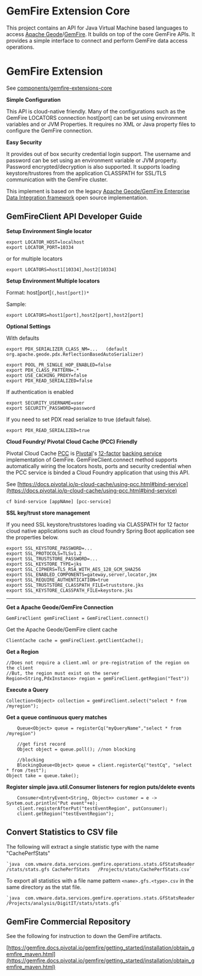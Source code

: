 # GemFire Extension Core

This project contains an API for Java Virtual Machine based languages to access [Apache Geode](https://geode.apache.org/)/[GemFire](https://tanzu.vmware.com/gemfire). It builds on top of the core GemFire APIs. It provides a simple interface to connect and perform GemFire data access operations.

# GemFire Extension

See [components/gemfire-extensions-core](https://github.com/ggreen/gemfire-extensions/tree/main/components/gemfire-extensions-core)

**Simple Configuration**

This API is cloud-native friendly. Many of the configurations such as the GemFire LOCATORS connection host[port] can be set using environment variables and or JVM Properties. It requires no XML or Java property files to configure the GemFire connection.

**Easy Security**

It provides out of box security credential login support. The username and password can be set using an environment variable or JVM property. Password encrypted/decryption is also supported.
It  supports loading keystore/trustores from the application CLASSPATH for SSL/TLS communication with the GemFire cluster.


This implement is based on the legacy [Apache Geode/GemFire Enterprise Data Integration framework](https://github.com/nyla-solutions/gedi-geode) open source implementation.

## GemFireClient API Developer Guide

**Setup Environment Single locator**

    export LOCATOR_HOST=localhost
    export LOCATOR_PORT=10334

or for multiple locators

    export LOCATORS=host1[10334],host2[10334]

**Setup Environment Multiple locators**


Format: host[port]`(,host[port])*`

Sample:

	export LOCATORS=host1[port],host2[port],host2[port]

**Optional Settings**

With defaults

	export PDX_SERIALIZER_CLASS_NM=...   (default org.apache.geode.pdx.ReflectionBasedAutoSerializer)

	export POOL_PR_SINGLE_HOP_ENABLED=false
	export PDX_CLASS_PATTERN=.*
	export USE_CACHING_PROXY=false
	export PDX_READ_SERIALIZED=false


If authentication is enabled

	export SECURITY_USERNAME=user
	export SECURITY_PASSWORD=password


If you need to set PDX read serialize to true (default false).

    export PDX_READ_SERIALIZED=true

**Cloud Foundry/ Pivotal Cloud Cache (PCC) Friendly**

Pivotal Cloud Cache [PCC](https://docs.pivotal.io/p-cloud-cache/index.html) is [Pivotal](http://pivotal.io)'s [12-factor](https://12factor.net/) [backing service](https://12factor.net/backing-services) implementation of GemFire. GemFireClient.connect method supports automatically wiring the locators hosts, ports and security credential when the PCC service is binded a Cloud Foundry application that using this API.


See [https://docs.pivotal.io/p-cloud-cache/using-pcc.html#bind-service](https://docs.pivotal.io/p-cloud-cache/using-pcc.html#bind-service)

	cf bind-service [appNAme] [pcc-service]


**SSL key/trust store management**

If you need SSL keystore/truststores loading via CLASSPATH for
12 factor cloud native applications such as cloud foundry Spring Boot application
see the properties below.

	export SSL_KEYSTORE_PASSWORD=...
	export SSL_PROTOCOLS=TLSv1.2
	export SSL_TRUSTSTORE_PASSWORD=...
	export SSL_KEYSTORE_TYPE=jks
	export SSL_CIPHERS=TLS_RSA_WITH_AES_128_GCM_SHA256
	export SSL_ENABLED_COMPONENTS=gateway,server,locator,jmx
	export SSL_REQUIRE_AUTHENTICATION=true
	export SSL_TRUSTSTORE_CLASSPATH_FILE=truststore.jks
	export SSL_KEYSTORE_CLASSPATH_FILE=keystore.jks

-------------------------------------------------

**Get a Apache Geode/GemFire Connection**

	GemFireClient gemFireClient = GemFireClient.connect()

Get the Apache Geode/GemFire client cache

	ClientCache cache = gemFireClient.getClientCache();


**Get a Region**

	//Does not require a client.xml or pre-registration of the region on the client
	//But, the region must exist on the server
	Region<String,PdxInstance> region = gemFireClient.getRegion("Test"))

**Execute a Query**

    Collection<Object> collection = gemFireClient.select("select * from /myregion");

**Get a queue continuous query matches**

    	Queue<Object> queue = registerCq("myQueryName","select * from /myregion")
    
    	//get first record
    	Object object = queue.poll(); //non blocking
    
    	//blocking
    	BlockingQueue<Object> queue = client.registerCq("testCq", "select * from /test");
	Object take = queue.take();

**Register simple java.util.Consumer listeners for region puts/delete events**

		Consumer<EntryEvent<String, Object>> customer = e -> System.out.println("Put event"+e);
		client.registerAfterPut("testEventRegion", putConsumer);
		client.getRegion("testEventRegion");

## Convert Statistics to CSV file

The following will extract a single statistic type with the name "CachePerfStats"

 	`java  com.vmware.data.services.gemfire.operations.stats.GfStatsReader /stats/stats.gfs CachePerfStats   /Projects/stats/CachePerfStats.csv`


To export all statistics with a file name pattern `<name>.gfs.<type>.csv` in the same directory as the stat file.

 	`java  com.vmware.data.services.gemfire.operations.stats.GfStatsReader /Projects/analysis/DigitIT/stats/stats.gfs`


## GemFire Commercial Repository


See the following for instruction to down the GemFire artifacts.

[https://gemfire.docs.pivotal.io/gemfire/getting_started/installation/obtain_gemfire_maven.html](https://gemfire.docs.pivotal.io/gemfire/getting_started/installation/obtain_gemfire_maven.html) 
